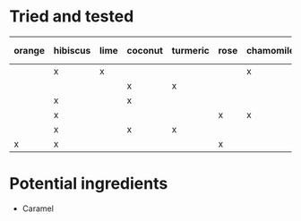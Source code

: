 # Tried and tested
| orange | hibiscus | lime | coconut | turmeric | rose | chamomile | barberry | lemon | keffir lime | cacao nibs | apple |
|--------|----------|------|---------|----------|------|-----------|----------|-------|-------------|------------|-------|
|        | x        | x    |         |          |      | x         |          |       |             |            |       |
|        |          |      | x       | x        |      |           | x        | x     |             |            |       |
|        | x        |      | x       |          |      |           |          | x     | x           | x          |       |
|        | x        |      |         |          | x    | x         |          |       |             |            | x     |
|        | x        |      | x       | x        |      |           |          | x     | x           |            |       |
| x      | x        |      |         |          | x    |           |          |       |             | x          |       |

# Potential ingredients
* Caramel
